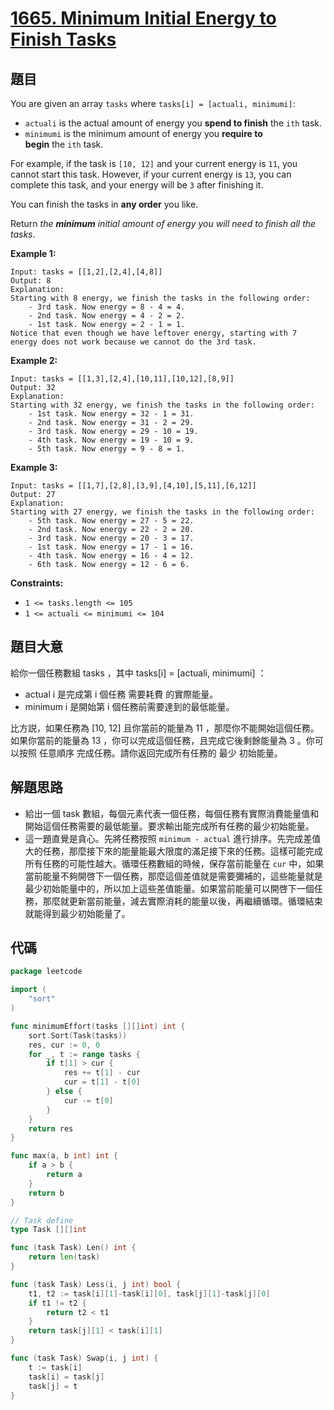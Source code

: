 # [1665. Minimum Initial Energy to Finish Tasks](https://leetcode.com/problems/minimum-initial-energy-to-finish-tasks/)

## 題目

You are given an array `tasks` where `tasks[i] = [actuali, minimumi]`:

- `actuali` is the actual amount of energy you **spend to finish** the `ith` task.
- `minimumi` is the minimum amount of energy you **require to begin** the `ith` task.

For example, if the task is `[10, 12]` and your current energy is `11`, you cannot start this task. However, if your current energy is `13`, you can complete this task, and your energy will be `3` after finishing it.

You can finish the tasks in **any order** you like.

Return *the **minimum** initial amount of energy you will need* *to finish all the tasks*.

**Example 1:**

```
Input: tasks = [[1,2],[2,4],[4,8]]
Output: 8
Explanation:
Starting with 8 energy, we finish the tasks in the following order:
    - 3rd task. Now energy = 8 - 4 = 4.
    - 2nd task. Now energy = 4 - 2 = 2.
    - 1st task. Now energy = 2 - 1 = 1.
Notice that even though we have leftover energy, starting with 7 energy does not work because we cannot do the 3rd task.
```

**Example 2:**

```
Input: tasks = [[1,3],[2,4],[10,11],[10,12],[8,9]]
Output: 32
Explanation:
Starting with 32 energy, we finish the tasks in the following order:
    - 1st task. Now energy = 32 - 1 = 31.
    - 2nd task. Now energy = 31 - 2 = 29.
    - 3rd task. Now energy = 29 - 10 = 19.
    - 4th task. Now energy = 19 - 10 = 9.
    - 5th task. Now energy = 9 - 8 = 1.
```

**Example 3:**

```
Input: tasks = [[1,7],[2,8],[3,9],[4,10],[5,11],[6,12]]
Output: 27
Explanation:
Starting with 27 energy, we finish the tasks in the following order:
    - 5th task. Now energy = 27 - 5 = 22.
    - 2nd task. Now energy = 22 - 2 = 20.
    - 3rd task. Now energy = 20 - 3 = 17.
    - 1st task. Now energy = 17 - 1 = 16.
    - 4th task. Now energy = 16 - 4 = 12.
    - 6th task. Now energy = 12 - 6 = 6.

```

**Constraints:**

- `1 <= tasks.length <= 105`
- `1 <= actuali <= minimumi <= 104`

## 題目大意

給你一個任務數組 tasks ，其中 tasks[i] = [actuali, minimumi] ：

- actual i 是完成第 i 個任務 需要耗費 的實際能量。
- minimum i 是開始第 i 個任務前需要達到的最低能量。

比方説，如果任務為 [10, 12] 且你當前的能量為 11 ，那麼你不能開始這個任務。如果你當前的能量為 13 ，你可以完成這個任務，且完成它後剩餘能量為 3 。你可以按照 任意順序 完成任務。請你返回完成所有任務的 最少 初始能量。

## 解題思路

- 給出一個 task 數組，每個元素代表一個任務，每個任務有實際消費能量值和開始這個任務需要的最低能量。要求輸出能完成所有任務的最少初始能量。
- 這一題直覺是貪心。先將任務按照 `minimum - actual` 進行排序。先完成差值大的任務，那麼接下來的能量能最大限度的滿足接下來的任務。這樣可能完成所有任務的可能性越大。循環任務數組的時候，保存當前能量在 `cur` 中，如果當前能量不夠開啓下一個任務，那麼這個差值就是需要彌補的，這些能量就是最少初始能量中的，所以加上這些差值能量。如果當前能量可以開啓下一個任務，那麼就更新當前能量，減去實際消耗的能量以後，再繼續循環。循環結束就能得到最少初始能量了。

## 代碼

```go
package leetcode

import (
	"sort"
)

func minimumEffort(tasks [][]int) int {
	sort.Sort(Task(tasks))
	res, cur := 0, 0
	for _, t := range tasks {
		if t[1] > cur {
			res += t[1] - cur
			cur = t[1] - t[0]
		} else {
			cur -= t[0]
		}
	}
	return res
}

func max(a, b int) int {
	if a > b {
		return a
	}
	return b
}

// Task define
type Task [][]int

func (task Task) Len() int {
	return len(task)
}

func (task Task) Less(i, j int) bool {
	t1, t2 := task[i][1]-task[i][0], task[j][1]-task[j][0]
	if t1 != t2 {
		return t2 < t1
	}
	return task[j][1] < task[i][1]
}

func (task Task) Swap(i, j int) {
	t := task[i]
	task[i] = task[j]
	task[j] = t
}
```